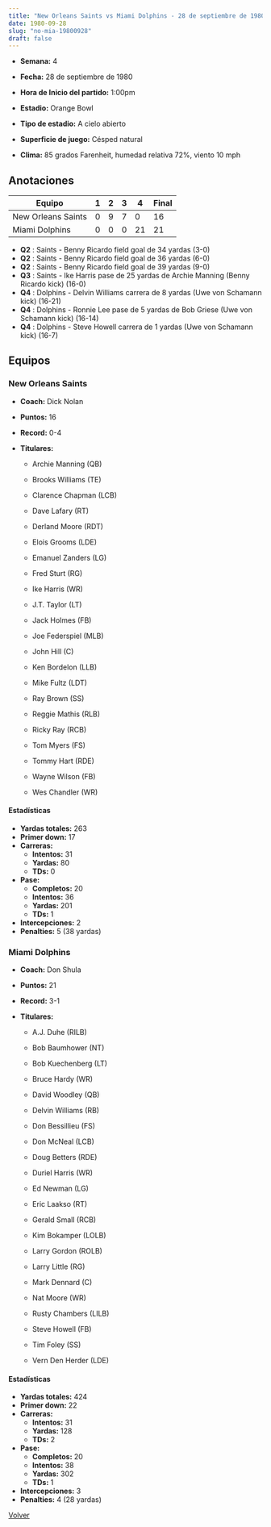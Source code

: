 ```yaml
---
title: "New Orleans Saints vs Miami Dolphins - 28 de septiembre de 1980"
date: 1980-09-28
slug: "no-mia-19800928"
draft: false
---
```


* **Semana:** 4
* **Fecha:** 28 de septiembre de 1980

* **Hora de Inicio del partido:** 1:00pm
* **Estadio:** Orange Bowl
* **Tipo de estadio:** A cielo abierto
* **Superficie de juego:** Césped natural
* **Clima:** 85 grados Farenheit, humedad relativa 72%, viento 10 mph





## Anotaciones
| Equipo | 1 | 2 | 3 | 4 | Final |
|--------|---|---|---|---|-------|
| New Orleans Saints  | 0 | 9 | 7 | 0  | 16 |
| Miami Dolphins  | 0 | 0 | 0 | 21  | 21 |
* **Q2** : Saints - Benny Ricardo field goal de 34 yardas (3-0)
* **Q2** : Saints - Benny Ricardo field goal de 36 yardas (6-0)
* **Q2** : Saints - Benny Ricardo field goal de 39 yardas (9-0)
* **Q3** : Saints - Ike Harris pase de 25 yardas de Archie Manning (Benny Ricardo kick) (16-0)
* **Q4** : Dolphins - Delvin Williams carrera de 8 yardas (Uwe von Schamann kick) (16-21)
* **Q4** : Dolphins - Ronnie Lee pase de 5 yardas de Bob Griese (Uwe von Schamann kick) (16-14)
* **Q4** : Dolphins - Steve Howell carrera de 1 yardas (Uwe von Schamann kick) (16-7)


## Equipos


### New Orleans Saints
* **Coach:** Dick Nolan
* **Puntos:** 16
* **Record:** 0-4
* **Titulares:** 

  * Archie Manning (QB) 

  * Brooks Williams (TE) 

  * Clarence Chapman (LCB) 

  * Dave Lafary (RT) 

  * Derland Moore (RDT) 

  * Elois Grooms (LDE) 

  * Emanuel Zanders (LG) 

  * Fred Sturt (RG) 

  * Ike Harris (WR) 

  * J.T. Taylor (LT) 

  * Jack Holmes (FB) 

  * Joe Federspiel (MLB) 

  * John Hill (C) 

  * Ken Bordelon (LLB) 

  * Mike Fultz (LDT) 

  * Ray Brown (SS) 

  * Reggie Mathis (RLB) 

  * Ricky Ray (RCB) 

  * Tom Myers (FS) 

  * Tommy Hart (RDE) 

  * Wayne Wilson (FB) 

  * Wes Chandler (WR) 

#### Estadísticas
* **Yardas totales:** 263
* **Primer down:** 17
* **Carreras:**
  * **Intentos:** 31
  * **Yardas:** 80
  * **TDs:** 0
* **Pase:**
  * **Completos:** 20
  * **Intentos:** 36
  * **Yardas:** 201
  * **TDs:** 1
* **Intercepciones:** 2
* **Penalties:** 5 (38 yardas)

### Miami Dolphins
* **Coach:** Don Shula
* **Puntos:** 21
* **Record:** 3-1
* **Titulares:** 

  * A.J. Duhe (RILB) 

  * Bob Baumhower (NT) 

  * Bob Kuechenberg (LT) 

  * Bruce Hardy (WR) 

  * David Woodley (QB) 

  * Delvin Williams (RB) 

  * Don Bessillieu (FS) 

  * Don McNeal (LCB) 

  * Doug Betters (RDE) 

  * Duriel Harris (WR) 

  * Ed Newman (LG) 

  * Eric Laakso (RT) 

  * Gerald Small (RCB) 

  * Kim Bokamper (LOLB) 

  * Larry Gordon (ROLB) 

  * Larry Little (RG) 

  * Mark Dennard (C) 

  * Nat Moore (WR) 

  * Rusty Chambers (LILB) 

  * Steve Howell (FB) 

  * Tim Foley (SS) 

  * Vern Den Herder (LDE) 

#### Estadísticas
* **Yardas totales:** 424
* **Primer down:** 22
* **Carreras:**
  * **Intentos:** 31
  * **Yardas:** 128
  * **TDs:** 2
* **Pase:**
  * **Completos:** 20
  * **Intentos:** 38
  * **Yardas:** 302
  * **TDs:** 1
* **Intercepciones:** 3
* **Penalties:** 4 (28 yardas)


[Volver](/historia/1980)
